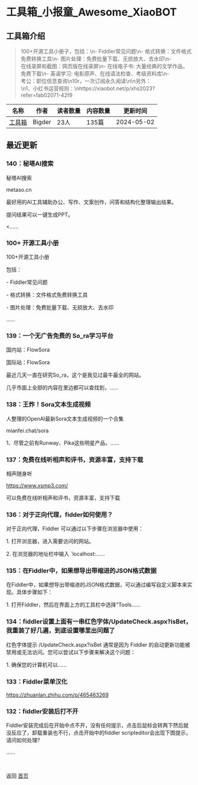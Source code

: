 # 工具箱_小报童_Awesome_XiaoBOT

## 工具箱介绍
> 100+开源工具小册子，包括：\n- Fiddler常见问题\n- 格式转换：文件格式免费转换工具\n- 图片处理：免费批量下载、无损放大、去水印\n-  
在线录屏和截图：网页版在线录屏\n- 在线电子书: 大量经典的文学作品，免费下载\n- 英语学习: 电影原声、在线语法检查、考级资料库\n-  
考公：职位信息查询\n10r，一次订阅永久阅读\n\n另外：  
\n1、小红书运营规则：\nhttps://xiaobot.net/p/xhs2023?refer=fab02071-42f9  
  


|名称|作者|读者数量|内容数量|更新时间|
|---|---|---|---|---|
|[工具箱](https://xiaobot.net/p/BigderTools?refer=9c3f1c95-a052-465a-9902-f6d75080262a)|Bigder|23人|135篇|2024-05-02|

## 最近更新
### 140：秘塔AI搜索

秘塔AI搜索

metaso.cn

最好用的AI工具辅助办公、写作、文案创作，问答和结构化整理输出结果。

提问结果可以一键生成PPT。

<......

### 100+ 开源工具小册

100+开源工具小册

包括：

\- Fiddler常见问题

\- 格式转换：文件格式免费转换工具

\- 图片处理：免费批量下载、无损放大、去水印

......

### 139：一个无广告免费的 So_ra学习平台

国内站：FlowSora

国际站：FlowSora

最近几天一直在研究So_ra，这个是我见过最牛最全的网站。

几乎市面上全部的内容在里边都可以查找到，......

### 138：王炸！Sora文本生成视频

人整理的OpenAI最新Sora文本生成视频的一个合集

mianfei.chat/sora

1、尽管之前有Runway、Pika这些明星产品，......

### 137：免费在线听相声和评书，资源丰富，支持下载

相声随身听

https://www.xsmp3.com/

可以免费在线听相声和评书，资源丰富，支持下载

### 136：对于正向代理，fidder如何使用？

对于正向代理，Fiddler 可以通过以下步骤在浏览器中使用：

1\. 打开浏览器，进入需要访问的网站。

2\. 在浏览器的地址栏中输入 `localhost:......

### 135：在Fiddler中，如果想导出带缩进的JSON格式数据

在Fiddler中，如果想导出带缩进的JSON格式数据，可以通过编写自定义脚本来实现。具体步骤如下：

1\. 打开Fiddler，然后在界面上方的工具栏中选择"Tools......

### 134：fiddler设置上面有一串红色字体/UpdateCheck.aspx?isBet，我重装了好几遍，到底设置哪里出问题了

红色字体提示 /UpdateCheck.aspx?isBet 通常是因为 Fiddler 的自动更新功能被禁用或无法访问。您可以尝试以下步骤来解决这个问题：

1\. 确保您的计算机可以......

### 133：Fiddler菜单汉化

https://zhuanlan.zhihu.com/p/465463269

### 132：fiddler安装后打不开

Fiddler安装完成后在开始中点不开，没有任何提示，点击后鼠标会转两下然后就没反应了，卸载重装也不行，点击开始中的fiddler
scripteditor会出现下图提示，请问如何处理?

......


<a href="https://github.com/Reno9527/awesome-xiaobot" style="color: white; text-decoration: none;">awesome-xiaobot</a>

返回 [首页](../README.md)
